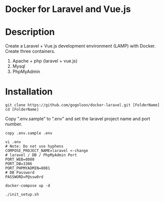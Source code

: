 
# Docker for Laravel and Vue.js

# Description
Create a Laravel + Vue.js development environment (LAMP) with Docker.
Create three containers.
 1. Apache + php (laravel + vue.js)
 1. Mysql
 1. PhpMyAdmin

# Installation

```
git clone https://github.com/gogoloon/docker-laravel.git [FolderName]
cd [FolderName]
```


Copy ”.env.sample” to ”.env” and set the laravel project name and port number.
```
copy .env.sample .env

vi .env
# Note: Do not use hyphens
COMPOSE_PROJECT_NAME=laravel <-change
# laravel / DB / PhpMyAdmin Port
PORT_WEB=8080
PORT_DB=3306
PORT_PHPMYADMIN=8081
# DB Password
PASSWORD=P@ssw0rd

```


```
docker-compose up -d
```

```
./init_setup.sh
```

